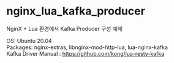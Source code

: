 # nginx_lua_kafka_producer

NginX +  Lua  환경에서 Kafka  Producer 구성 예제

OS: Ubuntu 20.04 \
Packages: nginx-extras, libnginx-mod-http-lua, lua-nginx-kafka \
Kafka Driver Manual : https://github.com/kong/lua-resty-kafka
